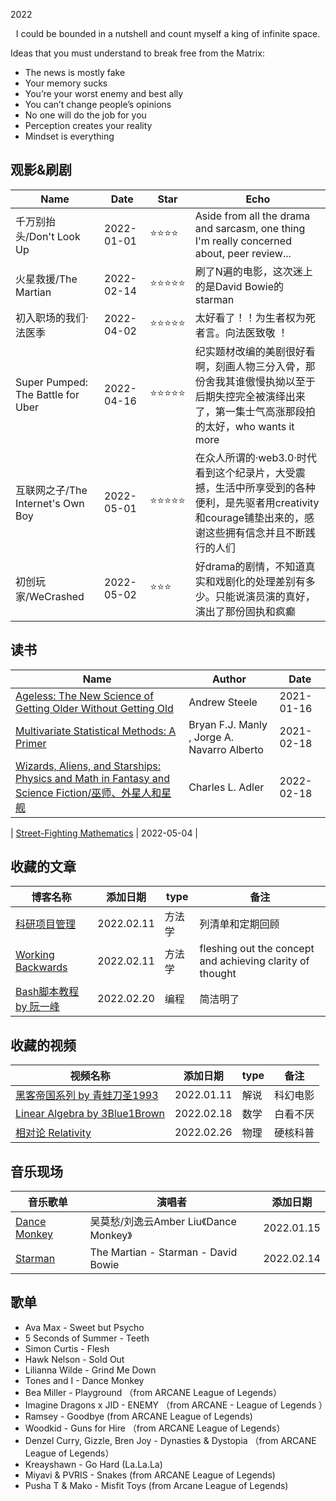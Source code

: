 2022

<center>I could be bounded in a nutshell and count myself a king of infinite space.</center>

Ideas that you must understand to break free from the Matrix:
- The news is mostly fake
- Your memory sucks
- You’re your worst enemy and best ally
- You can’t change people’s opinions
- No one will do the job for you
- Perception creates your reality
- Mindset is everything

## 观影&刷剧

<!--START_SECTION:my_drama-->

| Name                                                         | Date       | Star                           | Echo | 
| ------------------------------------------------------------ | ---------- | ------------------------------ |  ---|
| 千万别抬头/Don't Look Up | 2022-01-01 | :star::star::star::star: | Aside from all the drama and sarcasm, one thing I'm really concerned about, peer review... |
| 火星救援/The Martian | 2022-02-14 | :star::star::star::star::star: | 刷了N遍的电影，这次迷上的是David Bowie的starman|
|初入职场的我们·法医季| 2022-04-02 | :star::star::star::star::star: | 太好看了！！为生者权为死者言。向法医致敬 ！|
| Super Pumped: The Battle for Uber | 2022-04-16 | :star::star::star::star::star: | 纪实题材改编的美剧很好看啊，刻画人物三分入骨，那份舍我其谁傲慢执拗以至于后期失控完全被演绎出来了，第一集士气高涨那段拍的太好，who wants it more|
| 互联网之子/The Internet's Own Boy | 2022-05-01 |  :star::star::star::star::star: | 在众人所谓的·web3.0·时代看到这个纪录片，大受震撼，生活中所享受到的各种便利，是先驱者用creativity和courage铺垫出来的，感谢这些拥有信念并且不断践行的人们 |
| 初创玩家/WeCrashed | 2022-05-02 |  :star::star::star: | 好drama的剧情，不知道真实和戏剧化的处理差别有多少。只能说演员演的真好，演出了那份固执和疯癫 |



## 读书

| Name                                                         | Author | Date       |
| ------------------------------------------------------------ | ---------- |---------- |
| [Ageless: The New Science of Getting Older Without Getting Old](https://www.amazon.com/Ageless-Science-Getting-Older-Without/dp/0385544928) | Andrew Steele | 2021-01-16 | 
| [Multivariate Statistical Methods: A Primer](https://www.amazon.com/Multivariate-Statistical-Methods-Primer-Fourth-ebook/dp/B01N186Y9W#:~:text=Multivariate%20Statistical%20Methods%3A%20A%20Primer%20provides%20an%20introductory%20overview%20of,of%20this%20bestselling%20introductory%20textbook.) | Bryan F.J. Manly , Jorge A. Navarro Alberto | 2021-02-18 |
| [Wizards, Aliens, and Starships: Physics and Math in Fantasy and Science Fiction/巫师、外星人和星舰](https://book.douban.com/subject/26320244/) | Charles L. Adler | 2022-02-18 |

| [Street-Fighting Mathematics](https://ocw.mit.edu/courses/18-098-street-fighting-mathematics-january-iap-2008/) | 2022-05-04 | 

## 收藏的文章

| 博客名称                                            | 添加日期   | type         | 备注                                           |
| --------------------------------------------------- | ---------- | ------------ | ---------------------------------------------- |
| [科研项目管理](https://yufree.cn/cn/2020/09/20/project-management/)   | 2022.02.11 | 方法学         | 列清单和定期回顾 |
|[Working Backwards](https://www.allthingsdistributed.com/2006/11/working_backwards.html) | 2022.02.11 | 方法学| fleshing out the concept and achieving clarity of thought|
| [Bash脚本教程 by 阮一峰](https://wangdoc.com/bash/index.html) | 2022.02.20 | 编程 | 简洁明了 | 

## 收藏的视频
| 视频名称 | 添加日期 | type | 备注 |
| ------- | ------- | ------- | -------|
| [黑客帝国系列 by 青蛙刀圣1993](https://www.youtube.com/playlist?list=PLg45KLfneaCQXvFLQSMVlCogcyQkJMEB0) | 2022.01.11 | 解说 | 科幻电影 |
| [Linear Algebra by 3Blue1Brown](https://www.3blue1brown.com/topics/linear-algebra) | 2022.02.18 | 数学 | 白看不厌|
| [相对论 Relativity](https://www.youtube.com/playlist?list=PLQPHZF5uyZIFeCWwgvZyXvAbQjcviGEo9) | 2022.02.26 | 物理|硬核科普 |


## 音乐现场
| 音乐歌单 | 演唱者 | 添加日期 | 
| ------- | ------- | ------- |
|[Dance Monkey](https://www.youtube.com/watch?v=2gqn_vAD8kU&list=RDMM2gqn_vAD8kU&start_radio=1) | 吴莫愁/刘逸云Amber Liu《Dance Monkey》  |  2022.01.15 | 
| [Starman](https://www.youtube.com/watch?v=aeDllUiq92I&ab_channel=KikeK%C3%A1iser) | The Martian - Starman - David Bowie | 2022.02.14 |

## 歌单
- Ava Max - Sweet but Psycho
- 5 Seconds of Summer - Teeth 
- Simon Curtis - Flesh 
- Hawk Nelson - Sold Out 
- Lilianna Wilde - Grind Me Down 
- Tones and I - Dance Monkey
- Bea Miller - Playground （from ARCANE League of Legends）
- Imagine Dragons x JID - ENEMY  （from ARCANE - League of Legends ）
- Ramsey - Goodbye (from ARCANE League of Legends)
- Woodkid - Guns for Hire （from ARCANE League of Legends）
- Denzel Curry, Gizzle, Bren Joy - Dynasties & Dystopia （from ARCANE League of Legends）
- Kreayshawn - Go Hard (La.La.La)
- Miyavi & PVRIS - Snakes (from ARCANE League of Legends)
- Pusha T & Mako - Misfit Toys (from Arcane League of Legends)

